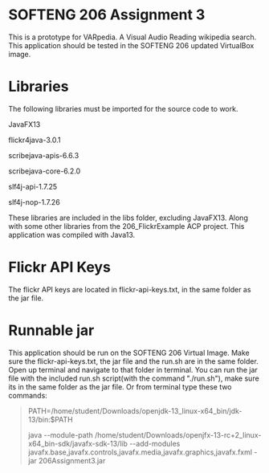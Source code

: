 # SOFTENG 206 Assignment 3 
This is a prototype for VARpedia. A Visual Audio Reading wikipedia search.
This application should be tested in the SOFTENG 206 updated VirtualBox image.

# Libraries
The following libraries must be imported for the source code to work.

JavaFX13

flickr4java-3.0.1

scribejava-apis-6.6.3

scribejava-core-6.2.0

slf4j-api-1.7.25

slf4j-nop-1.7.26

These libraries are included in the libs folder, excluding JavaFX13. 
Along with some other libraries from the 206_FlickrExample ACP project.
This application was compiled with Java13.

# Flickr API Keys
The flickr API keys are located in flickr-api-keys.txt, in the same folder as the jar file.

# Runnable jar
This application should be run on the SOFTENG 206 Virtual Image.
Make sure the flickr-api-keys.txt, the jar file and the run.sh are in the same folder.
Open up terminal and navigate to that folder in terminal.
You can run the jar file with the included run.sh script(with the command "./run.sh"), make sure its in the same folder as the jar file.
Or from terminal type these two commands:
>PATH=/home/student/Downloads/openjdk-13_linux-x64_bin/jdk-13/bin:$PATH
>
>java --module-path /home/student/Downloads/openjfx-13-rc+2_linux-x64_bin-sdk/javafx-sdk-13/lib --add-modules javafx.base,javafx.controls,javafx.media,javafx.graphics,javafx.fxml -jar 206Assignment3.jar
